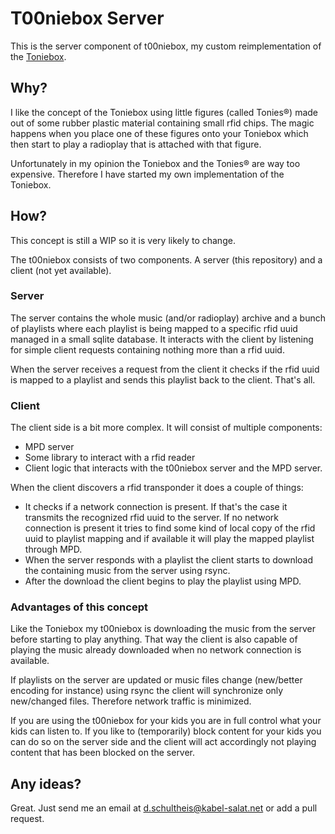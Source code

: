 # T00niebox Server

This is the server component of t00niebox, my custom reimplementation of the [Toniebox](https://tonies.de/).

## Why?

I like the concept of the Toniebox using little figures (called Tonies&reg;) made out of some rubber plastic material containing small rfid chips. The magic happens when you place one of these figures onto your Toniebox which then start to play a radioplay that is attached with that figure.

Unfortunately in my opinion the Toniebox and the Tonies&reg; are way too expensive. Therefore I have started my own implementation of the Toniebox.

## How?

This concept is still a WIP so it is very likely to change.

The t00niebox consists of two components. A server (this repository) and a client (not yet available).

### Server

The server contains the whole music (and/or radioplay) archive and a bunch of playlists where each playlist is being mapped to a specific rfid uuid managed in a small sqlite database. It interacts with the client by listening for simple client requests containing nothing more than a rfid uuid.

When the server receives a request from the client it checks if the rfid uuid is mapped to a playlist and sends this playlist back to the client. That's all.

### Client

The client side is a bit more complex. It will consist of multiple components:

* MPD server
* Some library to interact with a rfid reader
* Client logic that interacts with the t00niebox server and the MPD server.

When the client discovers a rfid transponder it does a couple of things:

* It checks if a network connection is present. If that's the case it transmits the recognized rfid uuid to the server. If no network connection is present it tries to find some kind of local copy of the rfid uuid to playlist mapping and if available it will play the mapped playlist through MPD.
* When the server responds with a playlist the client starts to download the containing music from the server using rsync.
* After the download the client begins to play the playlist using MPD.

### Advantages of this concept

Like the Toniebox my t00niebox is downloading the music from the server before starting to play anything. That way the client is also capable of playing the music already downloaded when no network connection is available.

If playlists on the server are updated or music files change (new/better encoding for instance) using rsync the client will synchronize only new/changed files. Therefore network traffic is minimized.

If you are using the t00niebox for your kids you are in full control what your kids can listen to. If you like to (temporarily) block content for your kids you can do so on the server side and the client will act accordingly not playing content that has been blocked on the server.

## Any ideas?

Great. Just send me an email at [d.schultheis@kabel-salat.net](d.schultheis@kabel-salat.net) or add a pull request.
